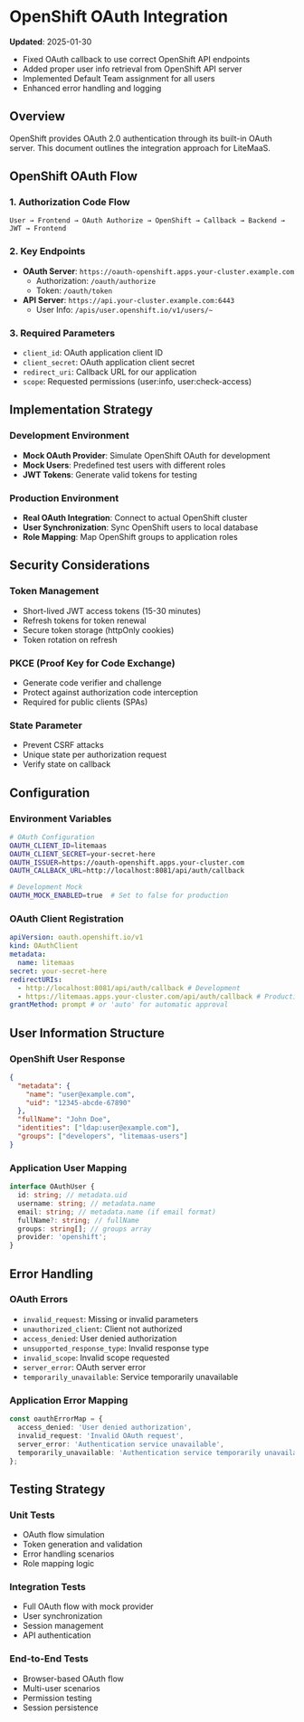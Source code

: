 # OpenShift OAuth Integration

**Updated**: 2025-01-30

- Fixed OAuth callback to use correct OpenShift API endpoints
- Added proper user info retrieval from OpenShift API server
- Implemented Default Team assignment for all users
- Enhanced error handling and logging

## Overview

OpenShift provides OAuth 2.0 authentication through its built-in OAuth server. This document outlines the integration approach for LiteMaaS.

## OpenShift OAuth Flow

### 1. Authorization Code Flow

```text
User → Frontend → OAuth Authorize → OpenShift → Callback → Backend → JWT → Frontend
```

### 2. Key Endpoints

- **OAuth Server**: `https://oauth-openshift.apps.your-cluster.example.com`
  - Authorization: `/oauth/authorize`
  - Token: `/oauth/token`
- **API Server**: `https://api.your-cluster.example.com:6443`
  - User Info: `/apis/user.openshift.io/v1/users/~`

### 3. Required Parameters

- `client_id`: OAuth application client ID
- `client_secret`: OAuth application client secret
- `redirect_uri`: Callback URL for our application
- `scope`: Requested permissions (user:info, user:check-access)

## Implementation Strategy

### Development Environment

- **Mock OAuth Provider**: Simulate OpenShift OAuth for development
- **Mock Users**: Predefined test users with different roles
- **JWT Tokens**: Generate valid tokens for testing

### Production Environment

- **Real OAuth Integration**: Connect to actual OpenShift cluster
- **User Synchronization**: Sync OpenShift users to local database
- **Role Mapping**: Map OpenShift groups to application roles

## Security Considerations

### Token Management

- Short-lived JWT access tokens (15-30 minutes)
- Refresh tokens for token renewal
- Secure token storage (httpOnly cookies)
- Token rotation on refresh

### PKCE (Proof Key for Code Exchange)

- Generate code verifier and challenge
- Protect against authorization code interception
- Required for public clients (SPAs)

### State Parameter

- Prevent CSRF attacks
- Unique state per authorization request
- Verify state on callback

## Configuration

### Environment Variables

```bash
# OAuth Configuration
OAUTH_CLIENT_ID=litemaas
OAUTH_CLIENT_SECRET=your-secret-here
OAUTH_ISSUER=https://oauth-openshift.apps.your-cluster.com
OAUTH_CALLBACK_URL=http://localhost:8081/api/auth/callback

# Development Mock
OAUTH_MOCK_ENABLED=true  # Set to false for production
```

### OAuth Client Registration

```yaml
apiVersion: oauth.openshift.io/v1
kind: OAuthClient
metadata:
  name: litemaas
secret: your-secret-here
redirectURIs:
  - http://localhost:8081/api/auth/callback # Development
  - https://litemaas.apps.your-cluster.com/api/auth/callback # Production
grantMethod: prompt # or 'auto' for automatic approval
```

## User Information Structure

### OpenShift User Response

```json
{
  "metadata": {
    "name": "user@example.com",
    "uid": "12345-abcde-67890"
  },
  "fullName": "John Doe",
  "identities": ["ldap:user@example.com"],
  "groups": ["developers", "litemaas-users"]
}
```

### Application User Mapping

```typescript
interface OAuthUser {
  id: string; // metadata.uid
  username: string; // metadata.name
  email: string; // metadata.name (if email format)
  fullName?: string; // fullName
  groups: string[]; // groups array
  provider: 'openshift';
}
```

## Error Handling

### OAuth Errors

- `invalid_request`: Missing or invalid parameters
- `unauthorized_client`: Client not authorized
- `access_denied`: User denied authorization
- `unsupported_response_type`: Invalid response type
- `invalid_scope`: Invalid scope requested
- `server_error`: OAuth server error
- `temporarily_unavailable`: Service temporarily unavailable

### Application Error Mapping

```typescript
const oauthErrorMap = {
  access_denied: 'User denied authorization',
  invalid_request: 'Invalid OAuth request',
  server_error: 'Authentication service unavailable',
  temporarily_unavailable: 'Authentication service temporarily unavailable',
};
```

## Testing Strategy

### Unit Tests

- OAuth flow simulation
- Token generation and validation
- Error handling scenarios
- Role mapping logic

### Integration Tests

- Full OAuth flow with mock provider
- User synchronization
- Session management
- API authentication

### End-to-End Tests

- Browser-based OAuth flow
- Multi-user scenarios
- Permission testing
- Session persistence
